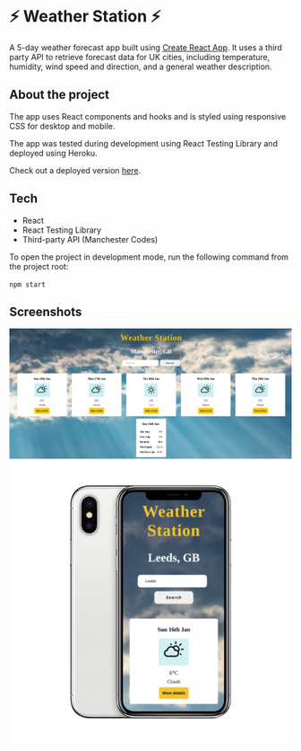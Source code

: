 # ⚡ Weather Station ⚡

A 5-day weather forecast app built using [Create React App](https://github.com/facebook/create-react-app). It uses a third party API to retrieve forecast data for UK cities, including temperature, humidity, wind speed and direction, and a general weather description. 

## About the project
The app uses React components and hooks and is styled using responsive CSS for desktop and mobile. 

The app was tested during development using React Testing Library and deployed using Heroku. 

Check out a deployed version [here](https://ac-weather-app.herokuapp.com/).

## Tech 
* React
* React Testing Library
* Third-party API (Manchester Codes)

To open the project in development mode, run the following command from the project root:

`npm start`

## Screenshots

![Example screenshot](./src/assets/screenshots/weather-app-desktop.jpg)
![Example screenshot](./src/assets/screenshots/weather-app-mobile.png)